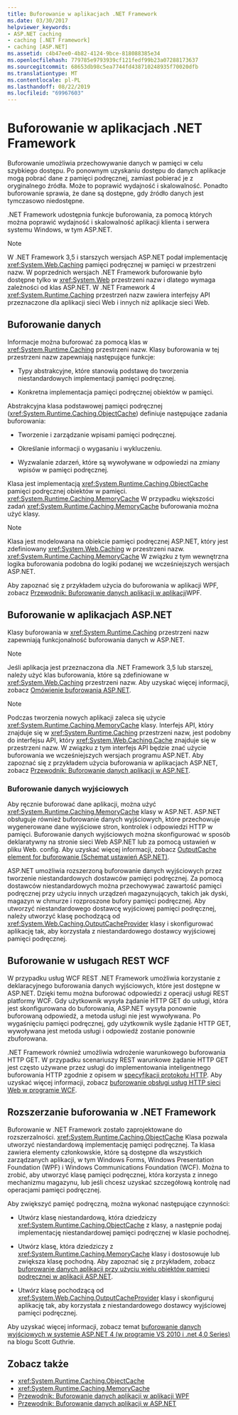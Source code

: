 ```yaml
---
title: Buforowanie w aplikacjach .NET Framework
ms.date: 03/30/2017
helpviewer_keywords:
- ASP.NET caching
- caching [.NET Framework]
- caching [ASP.NET]
ms.assetid: c4b47ee0-4b82-4124-9bce-818088385e34
ms.openlocfilehash: 779785e9793939cf121fedf99b23a07288173637
ms.sourcegitcommit: 68653db98c5ea7744fd438710248935f70020dfb
ms.translationtype: MT
ms.contentlocale: pl-PL
ms.lasthandoff: 08/22/2019
ms.locfileid: "69967603"
---
```

# <a name="caching-in-net-framework-applications"></a>Buforowanie w aplikacjach .NET Framework
Buforowanie umożliwia przechowywanie danych w pamięci w celu szybkiego dostępu. Po ponownym uzyskaniu dostępu do danych aplikacje mogą pobrać dane z pamięci podręcznej, zamiast pobierać je z oryginalnego źródła. Może to poprawić wydajność i skalowalność. Ponadto buforowanie sprawia, że dane są dostępne, gdy źródło danych jest tymczasowo niedostępne.  
  
 .NET Framework udostępnia funkcje buforowania, za pomocą których można poprawić wydajność i skalowalność aplikacji klienta i serwera systemu Windows, w tym ASP.NET.  
  
> [!NOTE]
> W .NET Framework 3,5 i starszych wersjach ASP.NET podał implementację <xref:System.Web.Caching> pamięci podręcznej w pamięci w przestrzeni nazw. W poprzednich wersjach .NET Framework buforowanie było dostępne tylko w <xref:System.Web> przestrzeni nazw i dlatego wymaga zależności od klas ASP.NET. W .NET Framework 4 <xref:System.Runtime.Caching> przestrzeń nazw zawiera interfejsy API przeznaczone dla aplikacji sieci Web i innych niż aplikacje sieci Web.  
  
## <a name="caching-data"></a>Buforowanie danych  
 Informacje można buforować za pomocą klas w <xref:System.Runtime.Caching> przestrzeni nazw. Klasy buforowania w tej przestrzeni nazw zapewniają następujące funkcje:  
  
- Typy abstrakcyjne, które stanowią podstawę do tworzenia niestandardowych implementacji pamięci podręcznej.  
  
- Konkretna implementacja pamięci podręcznej obiektów w pamięci.  
  
 Abstrakcyjna klasa podstawowej pamięci podręcznej (<xref:System.Runtime.Caching.ObjectCache>) definiuje następujące zadania buforowania:  
  
- Tworzenie i zarządzanie wpisami pamięci podręcznej.  
  
- Określanie informacji o wygasaniu i wykluczeniu.  
  
- Wyzwalanie zdarzeń, które są wywoływane w odpowiedzi na zmiany wpisów w pamięci podręcznej.  
  
 Klasa jest implementacją <xref:System.Runtime.Caching.ObjectCache> pamięci podręcznej obiektów w pamięci. <xref:System.Runtime.Caching.MemoryCache> W przypadku większości zadań <xref:System.Runtime.Caching.MemoryCache> buforowania można użyć klasy.  
  
> [!NOTE]
> Klasa jest modelowana na obiekcie pamięci podręcznej ASP.NET, który jest zdefiniowany <xref:System.Web.Caching> w przestrzeni nazw. <xref:System.Runtime.Caching.MemoryCache> W związku z tym wewnętrzna logika buforowania podobna do logiki podanej we wcześniejszych wersjach ASP.NET.  
  
 Aby zapoznać się z przykładem użycia do buforowania w aplikacji WPF, zobacz [Przewodnik: Buforowanie danych aplikacji w aplikacji](../../../docs/framework/wpf/advanced/walkthrough-caching-application-data-in-a-wpf-application.md)WPF.  
  
## <a name="caching-in-aspnet-applications"></a>Buforowanie w aplikacjach ASP.NET  
 Klasy buforowania w <xref:System.Runtime.Caching> przestrzeni nazw zapewniają funkcjonalność buforowania danych w ASP.NET.  
  
> [!NOTE]
> Jeśli aplikacja jest przeznaczona dla .NET Framework 3,5 lub starszej, należy użyć klas buforowania, które są zdefiniowane w <xref:System.Web.Caching> przestrzeni nazw. Aby uzyskać więcej informacji, zobacz [Omówienie buforowania ASP.NET](https://docs.microsoft.com/previous-versions/aspnet/ms178597(v=vs.100)).  
  
> [!NOTE]
> Podczas tworzenia nowych aplikacji zaleca się użycie <xref:System.Runtime.Caching.MemoryCache> klasy. Interfejs API, który znajduje się w <xref:System.Runtime.Caching> przestrzeni nazw, jest podobny do interfejsu API, który <xref:System.Web.Caching.Cache> znajduje się w przestrzeni nazw. W związku z tym interfejs API będzie znać użycie buforowania we wcześniejszych wersjach programu ASP.NET. Aby zapoznać się z przykładem użycia buforowania w aplikacjach ASP.NET, zobacz [Przewodnik: Buforowanie danych aplikacji w ASP.NET](https://docs.microsoft.com/previous-versions/ff477235(v=vs.100)).  
  
### <a name="output-caching"></a>Buforowanie danych wyjściowych  
 Aby ręcznie buforować dane aplikacji, można użyć <xref:System.Runtime.Caching.MemoryCache> klasy w ASP.NET. ASP.NET obsługuje również buforowanie danych wyjściowych, które przechowuje wygenerowane dane wyjściowe stron, kontrolek i odpowiedzi HTTP w pamięci. Buforowanie danych wyjściowych można skonfigurować w sposób deklaratywny na stronie sieci Web ASP.NET lub za pomocą ustawień w pliku Web. config. Aby uzyskać więcej informacji, zobacz [OutputCache element for buforowanie (Schemat ustawień ASP.NET)](https://docs.microsoft.com/previous-versions/dotnet/netframework-4.0/ms228124(v=vs.100)).  
  
 ASP.NET umożliwia rozszerzoną buforowanie danych wyjściowych przez tworzenie niestandardowych dostawców pamięci podręcznej. Za pomocą dostawców niestandardowych można przechowywać zawartość pamięci podręcznej przy użyciu innych urządzeń magazynujących, takich jak dyski, magazyn w chmurze i rozproszone bufory pamięci podręcznej. Aby utworzyć niestandardowego dostawcę wyjściowej pamięci podręcznej, należy utworzyć klasę pochodzącą od <xref:System.Web.Caching.OutputCacheProvider> klasy i skonfigurować aplikację tak, aby korzystała z niestandardowego dostawcy wyjściowej pamięci podręcznej.  
  
## <a name="caching-in-wcf-rest-services"></a>Buforowanie w usługach REST WCF  
 W przypadku usług WCF REST .NET Framework umożliwia korzystanie z deklaracyjnego buforowania danych wyjściowych, które jest dostępne w ASP.NET. Dzięki temu można buforować odpowiedzi z operacji usługi REST platformy WCF. Gdy użytkownik wysyła żądanie HTTP GET do usługi, która jest skonfigurowana do buforowania, ASP.NET wysyła ponownie buforowaną odpowiedź, a metoda usługi nie jest wywoływana. Po wygaśnięciu pamięci podręcznej, gdy użytkownik wyśle żądanie HTTP GET, wywoływana jest metoda usługi i odpowiedź zostanie ponownie zbuforowana.  
  
 .NET Framework również umożliwia wdrożenie warunkowego buforowania HTTP GET. W przypadku scenariuszy REST warunkowe żądanie HTTP GET jest często używane przez usługi do implementowania inteligentnego buforowania HTTP zgodnie z opisem w [specyfikacji protokołu HTTP](https://go.microsoft.com/fwlink/?LinkId=165800). Aby uzyskać więcej informacji, zobacz [buforowanie obsługi usług HTTP sieci Web w programie WCF](https://go.microsoft.com/fwlink/?LinkId=184598).  
  
## <a name="extending-caching-in-the-net-framework"></a>Rozszerzanie buforowania w .NET Framework  
 Buforowanie w .NET Framework zostało zaprojektowane do rozszerzalności. <xref:System.Runtime.Caching.ObjectCache> Klasa pozwala utworzyć niestandardową implementację pamięci podręcznej. Ta klasa zawiera elementy członkowskie, które są dostępne dla wszystkich zarządzanych aplikacji, w tym Windows Forms, Windows Presentation Foundation (WPF) i Windows Communications Foundation (WCF). Można to zrobić, aby utworzyć klasę pamięci podręcznej, która korzysta z innego mechanizmu magazynu, lub jeśli chcesz uzyskać szczegółową kontrolę nad operacjami pamięci podręcznej.  
  
 Aby zwiększyć pamięć podręczną, można wykonać następujące czynności:  
  
- Utwórz klasę niestandardową, która dziedziczy <xref:System.Runtime.Caching.ObjectCache> z klasy, a następnie podaj implementację niestandardowej pamięci podręcznej w klasie pochodnej.  
  
- Utwórz klasę, która dziedziczy z <xref:System.Runtime.Caching.MemoryCache> klasy i dostosowuje lub zwiększa klasę pochodną. Aby zapoznać się z przykładem, zobacz [buforowanie danych aplikacji przy użyciu wielu obiektów pamięci podręcznej w aplikacji ASP.NET](https://blogs.msdn.com/aspnetue/archive/2010/03/22/caching-application-data-by-using-multiple-cache-objects-in-an-asp-net-application.aspx).  
  
- Utwórz klasę pochodzącą od <xref:System.Web.Caching.OutputCacheProvider> klasy i skonfiguruj aplikację tak, aby korzystała z niestandardowego dostawcy wyjściowej pamięci podręcznej.  
  
 Aby uzyskać więcej informacji, zobacz temat [buforowanie danych wyjściowych w systemie ASP.NET 4 (w programie VS 2010 i .net 4,0 Series)](https://go.microsoft.com/fwlink/?LinkId=185772) na blogu Scott Guthrie.  
  
## <a name="see-also"></a>Zobacz także

- <xref:System.Runtime.Caching.ObjectCache>
- <xref:System.Runtime.Caching.MemoryCache>
- [Przewodnik: Buforowanie danych aplikacji w aplikacji WPF](../../../docs/framework/wpf/advanced/walkthrough-caching-application-data-in-a-wpf-application.md)
- [Przewodnik: Buforowanie danych aplikacji w ASP.NET](https://docs.microsoft.com/previous-versions/ff477235(v=vs.100))
